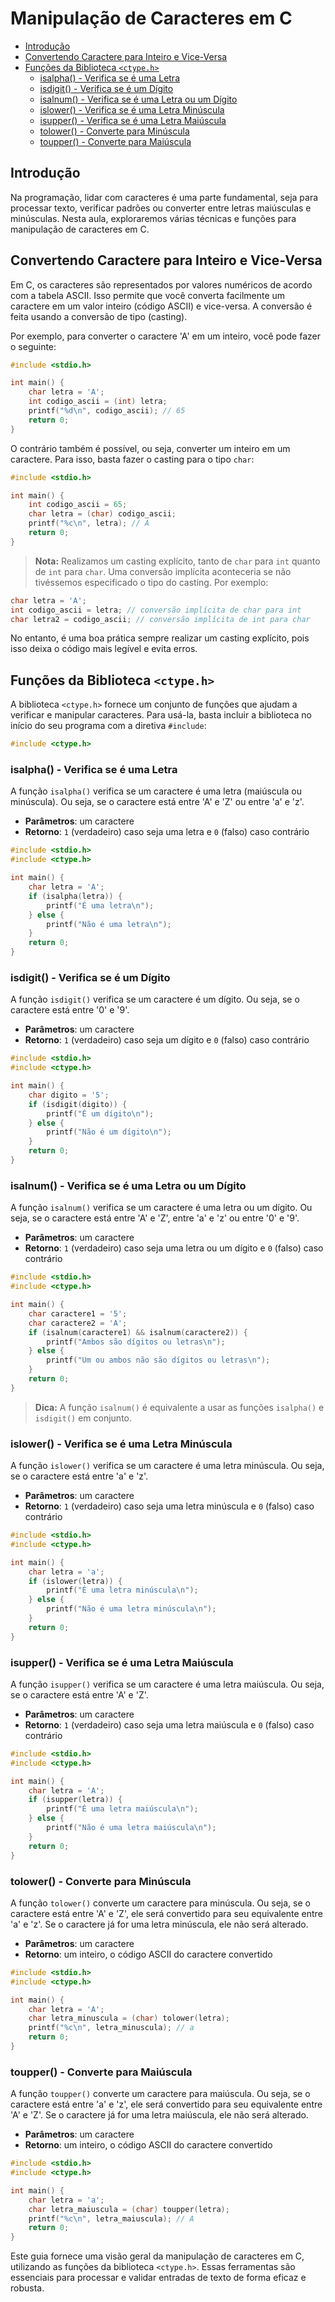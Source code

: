 # Manipulação de Caracteres em C

<!-- toc -->
- [Introdução](#introdução)
- [Convertendo Caractere para Inteiro e Vice-Versa](#convertendo-caractere-para-inteiro-e-vice-versa)
- [Funções da Biblioteca `<ctype.h>`](#funções-da-biblioteca-ctypeh)
  - [isalpha() - Verifica se é uma Letra](#isalpha---verifica-se-é-uma-letra)
  - [isdigit() - Verifica se é um Dígito](#isdigit---verifica-se-é-um-dígito)
  - [isalnum() - Verifica se é uma Letra ou um Dígito](#isalnum---verifica-se-é-uma-letra-ou-um-dígito)
  - [islower() - Verifica se é uma Letra Minúscula](#islower---verifica-se-é-uma-letra-minúscula)
  - [isupper() - Verifica se é uma Letra Maiúscula](#isupper---verifica-se-é-uma-letra-maiúscula)
  - [tolower() - Converte para Minúscula](#tolower---converte-para-minúscula)
  - [toupper() - Converte para Maiúscula](#toupper---converte-para-maiúscula)
<!-- toc -->

## Introdução

Na programação, lidar com caracteres é uma parte fundamental, seja para processar texto, verificar padrões ou converter entre letras maiúsculas e minúsculas. Nesta aula, exploraremos várias técnicas e funções para manipulação de caracteres em C.

## Convertendo Caractere para Inteiro e Vice-Versa

Em C, os caracteres são representados por valores numéricos de acordo com a tabela ASCII. Isso permite que você converta facilmente um caractere em um valor inteiro (código ASCII) e vice-versa. A conversão é feita usando a conversão de tipo (casting).

Por exemplo, para converter o caractere 'A' em um inteiro, você pode fazer o seguinte:

```c
#include <stdio.h>

int main() {
    char letra = 'A';
    int codigo_ascii = (int) letra;
    printf("%d\n", codigo_ascii); // 65
    return 0;
}
```

O contrário também é possível, ou seja, converter um inteiro em um caractere. Para isso, basta fazer o casting para o tipo `char`:

```c
#include <stdio.h>

int main() {
    int codigo_ascii = 65;
    char letra = (char) codigo_ascii;
    printf("%c\n", letra); // A
    return 0;
}
```

> **Nota:** Realizamos um casting explícito, tanto de `char` para `int` quanto de `int` para `char`. Uma conversão implícita aconteceria se não tivéssemos especificado o tipo do casting. Por exemplo:

```c
char letra = 'A';
int codigo_ascii = letra; // conversão implícita de char para int
char letra2 = codigo_ascii; // conversão implícita de int para char
```

No entanto, é uma boa prática sempre realizar um casting explícito, pois isso deixa o código mais legível e evita erros.

## Funções da Biblioteca `<ctype.h>`

A biblioteca `<ctype.h>` fornece um conjunto de funções que ajudam a verificar e manipular caracteres. Para usá-la, basta incluir a biblioteca no início do seu programa com a diretiva `#include`:

```c
#include <ctype.h>
```

### isalpha() - Verifica se é uma Letra

A função `isalpha()` verifica se um caractere é uma letra (maiúscula ou minúscula). Ou seja, se o caractere está entre 'A' e 'Z' ou entre 'a' e 'z'.

- **Parâmetros**: um caractere
- **Retorno**: `1` (verdadeiro) caso seja uma letra e `0` (falso) caso contrário

```c
#include <stdio.h>
#include <ctype.h>

int main() {
    char letra = 'A';
    if (isalpha(letra)) {
        printf("É uma letra\n");
    } else {
        printf("Não é uma letra\n");
    }
    return 0;
}
```

### isdigit() - Verifica se é um Dígito

A função `isdigit()` verifica se um caractere é um dígito. Ou seja, se o caractere está entre '0' e '9'.

- **Parâmetros**: um caractere
- **Retorno**: `1` (verdadeiro) caso seja um dígito e `0` (falso) caso contrário

```c
#include <stdio.h>
#include <ctype.h>

int main() {
    char digito = '5';
    if (isdigit(digito)) {
        printf("É um dígito\n");
    } else {
        printf("Não é um dígito\n");
    }
    return 0;
}
```

### isalnum() - Verifica se é uma Letra ou um Dígito

A função `isalnum()` verifica se um caractere é uma letra ou um dígito. Ou seja, se o caractere está entre 'A' e 'Z', entre 'a' e 'z' ou entre '0' e '9'.

- **Parâmetros**: um caractere
- **Retorno**: `1` (verdadeiro) caso seja uma letra ou um dígito e `0` (falso) caso contrário

```c
#include <stdio.h>
#include <ctype.h>

int main() {
    char caractere1 = '5';
    char caractere2 = 'A';
    if (isalnum(caractere1) && isalnum(caractere2)) {
        printf("Ambos são dígitos ou letras\n");
    } else {
        printf("Um ou ambos não são dígitos ou letras\n");
    }
    return 0;
}
```

> **Dica:** A função `isalnum()` é equivalente a usar as funções `isalpha()` e `isdigit()` em conjunto.

### islower() - Verifica se é uma Letra Minúscula

A função `islower()` verifica se um caractere é uma letra minúscula. Ou seja, se o caractere está entre 'a' e 'z'.

- **Parâmetros**: um caractere
- **Retorno**: `1` (verdadeiro) caso seja uma letra minúscula e `0` (falso) caso contrário

```c
#include <stdio.h>
#include <ctype.h>

int main() {
    char letra = 'a';
    if (islower(letra)) {
        printf("É uma letra minúscula\n");
    } else {
        printf("Não é uma letra minúscula\n");
    }
    return 0;
}
```

### isupper() - Verifica se é uma Letra Maiúscula

A função `isupper()` verifica se um caractere é uma letra maiúscula. Ou seja, se o caractere está entre 'A' e 'Z'.

- **Parâmetros**: um caractere
- **Retorno**: `1` (verdadeiro) caso seja uma letra maiúscula e `0` (falso) caso contrário

```c
#include <stdio.h>
#include <ctype.h>

int main() {
    char letra = 'A';
    if (isupper(letra)) {
        printf("É uma letra maiúscula\n");
    } else {
        printf("Não é uma letra maiúscula\n");
    }
    return 0;
}
```

### tolower() - Converte para Minúscula

A função `tolower()` converte um caractere para minúscula. Ou seja, se o caractere está entre 'A' e 'Z', ele será convertido para seu equivalente entre 'a' e 'z'. Se o caractere já for uma letra minúscula, ele não será alterado.

- **Parâmetros**: um caractere
- **Retorno**: um inteiro, o código ASCII do caractere convertido

```c
#include <stdio.h>
#include <ctype.h>

int main() {
    char letra = 'A';
    char letra_minuscula = (char) tolower(letra);
    printf("%c\n", letra_minuscula); // a
    return 0;
}
```

### toupper() - Converte para Maiúscula

A função `toupper()` converte um caractere para maiúscula. Ou seja, se o caractere está entre 'a' e 'z', ele será convertido para seu equivalente entre 'A' e 'Z'. Se o caractere já for uma letra maiúscula, ele não será alterado.

- **Parâmetros**: um caractere
- **Retorno**: um inteiro, o código ASCII do caractere convertido

```c
#include <stdio.h>
#include <ctype.h>

int main() {
    char letra = 'a';
    char letra_maiuscula = (char) toupper(letra);
    printf("%c\n", letra_maiuscula); // A
    return 0;
}
```

Este guia fornece uma visão geral da manipulação de caracteres em C, utilizando as funções da biblioteca `<ctype.h>`. Essas ferramentas são essenciais para processar e validar entradas de texto de forma eficaz e robusta.
